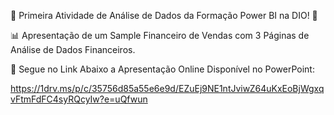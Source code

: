 🎉 Primeira Atividade de Análise de Dados da Formação Power BI na DIO! 🚀

📊 Apresentação de um Sample Financeiro de Vendas com 3 Páginas de Análise de Dados Financeiros.

🔗 Segue no Link Abaixo a Apresentação Online Disponível no PowerPoint:

https://1drv.ms/p/c/35756d85a55e6e9d/EZuEj9NE1ntJviwZ64uKxEoBjWgxqvFtmFdFC4syRQcyIw?e=uQfwun
